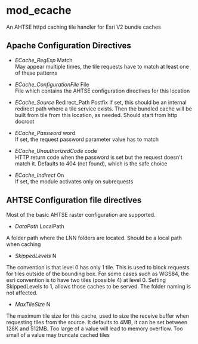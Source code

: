 # mod_ecache
An AHTSE httpd caching tile handler for Esri V2 bundle caches

## Apache Configuration Directives

* *ECache_RegExp* Match  
May appear multiple times, the tile requests have to match at least one of these patterns

* *ECache_ConfigurationFile* File  
File which contains the AHTSE configuration directives for this location

* *ECache_Source* Redirect_Path  Postfix
If set, this should be an internal redirect path where a tile service exists. Then the bundled cache will be built from tile from this location, as needed. Should start from http docroot

* *ECache_Password* word  
If set, the request password parameter value has to match

* *ECache_UnauthorizedCode* code  
HTTP return code when the password is set but the request doesn't match it.  Defaults to 404 (not found), which is the safe choice

* *ECache_Indirect* On  
If set, the module activates only on subrequests


## AHTSE Configuration file directives

Most of the basic AHTSE raster configuration are supported.

* *DataPath* LocalPath  

A folder path where the LNN folders are located.  Should be a local path when caching

* *SkippedLevels* N  

The convention is that level 0 has only 1 tile. This is used to block requests for tiles outside of the bounding box.  For some cases such as WGS84, the esri convention is to have two tiles (possible 4) at level 0.  Setting SkippedLevels to 1, allows those caches to be served.  The folder naming is not affected.

* *MaxTileSize* N  

The maximum tile size for this cache, used to size the receive buffer when requesting tiles from the source. It defaults to 4MB, it can be set between 128K and 512MB.  Too large of a value will lead to memory overflow.  Too small of a value may truncate cached tiles
